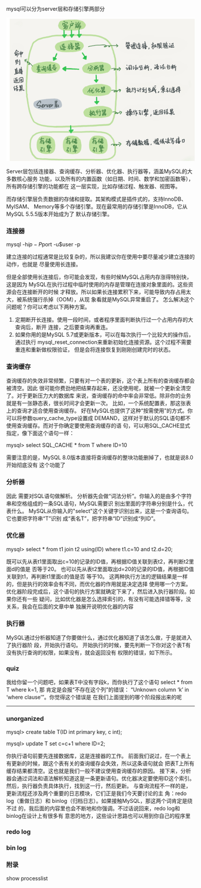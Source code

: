 mysql可以分为server层和存储引擎两部分

![alt text](_imgs/mysql45_notes_image.png)

Server层包括连接器、查询缓存、分析器、优化器、执行器等，涵盖MySQL的大多数核心服务
功能，以及所有的内置函数（如日期、时间、数学和加密函数等），所有跨存储引擎的功能都在
这一层实现，比如存储过程、触发器、视图等。

而存储引擎层负责数据的存储和提取。其架构模式是插件式的，支持InnoDB、MyISAM、
Memory等多个存储引擎。现在最常用的存储引擎是InnoDB，它从MySQL 5.5.5版本开始成为了
默认存储引擎。

### 连接器

mysql -h$ip -P$port -u$user -p

建立连接的过程通常是比较复杂的，所以我建议你在使用中要尽量减少建立连接的动作，也就是
尽量使用长连接。

但是全部使用长连接后，你可能会发现，有些时候MySQL占用内存涨得特别快，这是因为
MySQL在执行过程中临时使用的内存是管理在连接对象里面的。这些资源会在连接断开的时候
才释放。所以如果长连接累积下来，可能导致内存占用太大，被系统强行杀掉（OOM），从现
象看就是MySQL异常重启了。
怎么解决这个问题呢？你可以考虑以下两种方案。
1.  定期断开长连接。使用一段时间，或者程序里面判断执行过一个占用内存的大查询后，断开
连接，之后要查询再重连。
2.  如果你用的是MySQL 5.7或更新版本，可以在每次执行一个比较大的操作后，通过执行
mysql_reset_connection来重新初始化连接资源。这个过程不需要重连和重新做权限验证，
但是会将连接恢复到刚刚创建完时的状态。


### 查询缓存

查询缓存的失效非常频繁，只要有对一个表的更新，这个表上所有的查询缓存都会被清空。因此
很可能你费劲地把结果存起来，还没使用呢，就被一个更新全清空了。对于更新压力大的数据库
来说，查询缓存的命中率会非常低。除非你的业务就是有一张静态表，很长时间才会更新一次。
比如，一个系统配置表，那这张表上的查询才适合使用查询缓存。
好在MySQL也提供了这种“按需使用”的方式。你可以将参数query_cache_type设置成
DEMAND，这样对于默认的SQL语句都不使用查询缓存。而对于你确定要使用查询缓存的语
句，可以用SQL_CACHE显式指定，像下面这个语句一样：

mysql> select SQL_CACHE * from T where ID=10

需要注意的是，MySQL 8.0版本直接将查询缓存的整块功能删掉了，也就是说8.0开始彻底没有
这个功能了

### 分析器

因此
需要对SQL语句做解析。
分析器先会做“词法分析”。你输入的是由多个字符串和空格组成的一条SQL语句，MySQL需要识
别出里面的字符串分别是什么，代表什么。
MySQL从你输入的"select"这个关键字识别出来，这是一个查询语句。它也要把字符串“T”识别
成“表名T”，把字符串“ID”识别成“列ID”。

### 优化器
mysql> select * from t1 join t2 using(ID)  where t1.c=10 and t2.d=20;

既可以先从表t1里面取出c=10的记录的ID值，再根据ID值关联到表t2，再判断t2里面d的值是
否等于20。
也可以先从表t2里面取出d=20的记录的ID值，再根据ID值关联到t1，再判断t1里面c的值是否
等于10。
这两种执行方法的逻辑结果是一样的，但是执行的效率会有不同，而优化器的作用就是决定选择
使用哪一个方案。
优化器阶段完成后，这个语句的执行方案就确定下来了，然后进入执行器阶段。如果你还有一些
疑问，比如优化器是怎么选择索引的，有没有可能选择错等等，没关系，我会在后面的文章中单
独展开说明优化器的内容

### 执行器

MySQL通过分析器知道了你要做什么，通过优化器知道了该怎么做，于是就进入了执行器阶
段，开始执行语句。
开始执行的时候，要先判断一下你对这个表T有没有执行查询的权限，如果没有，就会返回没有
权限的错误，如下所示。

### quiz
我给你留一个问题吧，如果表T中没有字段k，而你执行了这个语句 select * from T where k=1, 那
肯定是会报“不存在这个列”的错误： “Unknown column ‘k’ in ‘where clause’”。你觉得这个错误是
在我们上面提到的哪个阶段报出来的呢

---

### unorganized
mysql> create table T(ID int primary key, c int);

mysql> update T set c=c+1 where ID=2;

你执行语句前要先连接数据库，这是连接器的工作。
前面我们说过，在一个表上有更新的时候，跟这个表有关的查询缓存会失效，所以这条语句就会
把表T上所有缓存结果都清空。这也就是我们一般不建议使用查询缓存的原因。
接下来，分析器会通过词法和语法解析知道这是一条更新语句。优化器决定要使用ID这个索引。
然后，执行器负责具体执行，找到这一行，然后更新。
与查询流程不一样的是，更新流程还涉及两个重要的日志模块，它们正是我们今天要讨论的主
角：redo log（重做日志）和 binlog（归档日志）。如果接触MySQL，那这两个词肯定是绕不过
的，我后面的内容里也会不断地和你强调。不过话说回来，redo log和binlog在设计上有很多有
意思的地方，这些设计思路也可以用到你自己的程序里


### redo log


### bin log

### 附录

show processlist